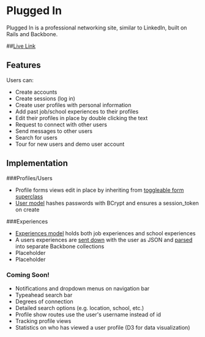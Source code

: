 # Plugged In

Plugged In is a professional networking site, similar to LinkedIn, built on Rails and Backbone.

##<a href="http://www.plugged-in.io" target="_blank">Live Link</a>

## Features

Users can:
- Create accounts
- Create sessions (log in)
- Create user profiles with personal information
- Add past job/school experiences to their profiles
- Edit their profiles in place by double clicking the text
- Request to connect with other users
- Send messages to other users
- Search for users
- Tour for new users and demo user account

## Implementation
###Profiles/Users
- Profile forms views edit in place by inheriting from [toggleable form superclass][toggleable]
- [User model][user] hashes passwords with BCrypt and ensures a session_token on create

###Experiences
- [Experiences model][experiences] holds both job experiences and school experiences
- A users experiences are [sent down][user-jbuilder] with the user as JSON and [parsed][user-parse] into separate Backbone collections
- Placeholder
- Placeholder

### Coming Soon!
- Notifications and dropdown menus on navigation bar
- Typeahead search bar
- Degrees of connection
- Detailed search options (e.g. location, school, etc.)
- Profile show routes use the user's username instead of id
- Tracking profile views
- Statistics on who has viewed a user profile (D3 for data visualization)

[user]: ./app/models/user.rb
[experiences]: ./app/models/experiences.rb
[user-jbuilder]: ./app/views/api/users/show.json.jbuilder
[user-parse]: ./app/assets/javascripts/models/user.js
[toggleable]: ./app/assets/javascripts/utils/toggleable_form.js
